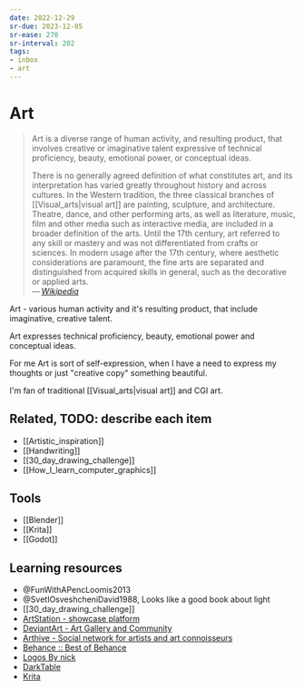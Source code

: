 ```yaml
---
date: 2022-12-29
sr-due: 2023-12-05
sr-ease: 270
sr-interval: 202
tags:
- inbox
- art
---
```


# Art

> Art is a diverse range of human activity, and resulting product, that involves
> creative or imaginative talent expressive of technical proficiency, beauty,
> emotional power, or conceptual ideas.
>
> There is no generally agreed definition of what constitutes art, and its
> interpretation has varied greatly throughout history and across cultures. In
> the Western tradition, the three classical branches of
> [[Visual_arts|visual art]] are painting, sculpture, and architecture. Theatre,
> dance, and other performing arts, as well as literature, music, film and other
> media such as interactive media, are included in a broader definition of the
> arts. Until the 17th century, art referred to any skill or mastery and was not
> differentiated from crafts or sciences. In modern usage after the 17th
> century, where aesthetic considerations are paramount, the fine arts are
> separated and distinguished from acquired skills in general, such as the
> decorative or applied arts.\
> — <cite>[Wikipedia](https://en.wikipedia.org/wiki/Art)</cite>

Art - various human activity and it's resulting product, that include
imaginative, creative talent.

Art expresses technical proficiency, beauty, emotional power and conceptual
ideas.

For me Art is sort of self-expression, when I have a need to express my thoughts
or just "creative copy" something beautiful.

I'm fan of traditional [[Visual_arts|visual art]] and CGI art.

## Related, TODO: describe each item

- [[Artistic_inspiration]]
- [[Handwriting]]
- [[30_day_drawing_challenge]]
- [[How_I_learn_computer_graphics]]

## Tools

- [[Blender]]
- [[Krita]]
- [[Godot]]

## Learning resources

- @FunWithAPencLoomis2013
- @SvetIOsveshcheniDavid1988, Looks like a good book about light
- [[30_day_drawing_challenge]]
- [ArtStation - showcase platform](https://www.artstation.com/)
- [DeviantArt - Art Gallery and Community](https://www.deviantart.com/)
- [Arthive - Social network for artists and art connoisseurs](https://arthive.com/)
- [Behance :: Best of Behance](https://www.behance.net/)
- [Logos By nick](https://logosbynick.teachable.com/courses/500184/lectures/9191446)
- [DarkTable](https://www.youtube.com/playlist?list=PLlYWvzmJQTrRq7JrYdD7k3-8-v-uHnhK_)
- [Krita](https://www.youtube.com/playlist?list=PLhqJJNjsQ7KE3FLHIE31UgmLdcqsZfXTw)
